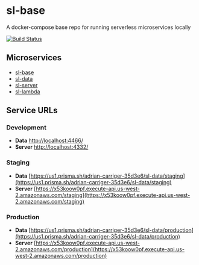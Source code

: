 # sl-base

A docker-compose base repo for running serverless microservices locally

[![Build Status](https://img.shields.io/circleci/project/github/adriancarriger/sl-base/develop.svg?maxAge=60)](https://circleci.com/gh/adriancarriger/sl-base)

## Microservices

- [sl-base](https://github.com/adriancarriger/sl-base)
- [sl-data](https://github.com/adriancarriger/sl-data)
- [sl-server](https://github.com/adriancarriger/sl-server)
- [sl-lambda](https://github.com/adriancarriger/sl-lambda)

## Service URLs

### Development

- **Data** [http://localhost:4466/](http://localhost:4466/)
- **Server** [http://localhost:4332/](http://localhost:4332/)

### Staging

- **Data** [https://us1.prisma.sh/adrian-carriger-35d3e6/sl-data/staging](https://us1.prisma.sh/adrian-carriger-35d3e6/sl-data/staging)
- **Server** [https://x53koow0pf.execute-api.us-west-2.amazonaws.com/staging](https://x53koow0pf.execute-api.us-west-2.amazonaws.com/staging)

### Production

- **Data** [https://us1.prisma.sh/adrian-carriger-35d3e6/sl-data/production](https://us1.prisma.sh/adrian-carriger-35d3e6/sl-data/production)
- **Server** [https://x53koow0pf.execute-api.us-west-2.amazonaws.com/production](https://x53koow0pf.execute-api.us-west-2.amazonaws.com/production)
